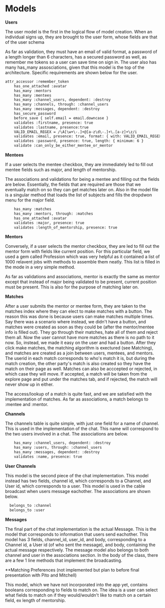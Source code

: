 # Models

**Users**

<p> The user model is the first in the logical flow of model creation. When an individual signs up, they are brought to the user form, whose fields are that of the user schema</p>

<p> As far as validation, they must have an email of valid format, a password of a length longer than 6 characters, has a secured password as well, as remember me tokens so a user can save time on sign in. The user also has many has_many assosciations, given that this model is the top of the architecture. Specific requirements are shown below for the user. </p>

``` xml 
attr_accessor :remember_token
    has_one_attached :avatar
    has_many :mentors 
    has_many :mentees
    has_many :channel_users, dependent: :destroy
    has_many :channels, through: :channel_users
    has_many :messages, dependent: :destroy
    has_secure_password
    before_save { self.email = email.downcase }
    validates :firstname, presence: true
    validates :lastname, presence:true
    VALID_EMAIL_REGEX = /\A[\w+\-.]+@[a-z\d\-.]+\.[a-z]+\z/i
    validates :email, presence: true, format: { with: VALID_EMAIL_REGEX }, uniqueness: {        case_sensitive: false }, length: { maximum: 50 }
    validates :password, presence: true, length: { minimum: 6 }
    validate :can_only_be_either_mentee_or_mentor
```


**Mentees**

<p> If a user selects the mentee checkbox, they are immediately led to fill out mentee fields such as major, and length of mentorship.</p>

<p> The associations and validations for being a mentee and filling out the fields are below. Essentially, the fields that are required are those that we eventually match on so they can get matches later on. Also in the model file is a singular method that loads the list of subjects and fills the dropdwon menu for the major field. </p>

``` xml 
    has_many :matches
    has_many :mentors, through: :matches
    has_one_attached :avatar
    validates :major, presence: true
    validates :length_of_mentorship, presence: true
```

**Mentors**

<p>Conversely, if a user selects the mentor checkbox, they are led to fill out the mentor form with fields like current position. For this particular field, we used a gem called Profession which was very helpful as it contained a list of 1000 relavent jobs with methods to assemble them neatly. This list is filled in the mode in a very simple method. </p>

<p> As far as validations and associations, mentor is exactly the same as mentor except that instead of major being validated to be present, current position must be present. This is also for the purpose of matching later on. </p>


**Matches**

<p> After a user submits the mentor or mentee form, they are taken to the matches index where they can elect to make matches with a button. The reason this was done is because users can make matches multiple times. Say there was a scenario where instead, we didn't have a button, and matches were created as soon as they could be (after the mentor/mentee info is filled out). They go through their matches, hate all of them and reject them all. Now the user cannot have more matches as there is no path to it now. So, instead, we made it easy on the user and had a button. After they click make matches, the matching algorithm is exectured (see Matching), and matches are created as a join between users, mentees, and mentors. The userid in each match corresponds to who's match it is, but during the match creation, the other party's match is also created so they have the match on their page as well. Matches can also be acccepted or rejected, in which case they will move. If accepted, a match will be taken from the explore page and put under the matches tab, and if rejected, the match will never show up in either. </p> 

<p> The access/lookup of a match is quite fast, and we are satisfied with the implementation of matches. As far as associations, a match belongs to :mentee and :mentor.</p>

**Channels**
<p> The channels table is quite simple, with just one field for a name of channel. This is used in the implementation of the chat. This name will correspond to the two users involved in a chat. The associations are below.</p>

``` xml 
    has_many :channel_users, dependent: :destroy
    has_many :users, through: :channel_users
    has_many :messages, dependent: :destroy
    validates :name, presence: true
```

**User Channels**
<p> This model is the second piece of the chat implementation. This model instead has two fields, channel id, which corresponds to a Channel, and User id, which corresponds to a user. This model is used in the cable broadcast when users message eachother. The associations are shown below.</p>

``` xml
  belongs_to :channel
  belongs_to :user
```

**Messages**
<p> The final part of the chat implementation is the actual Message. This is the model that corresponds to information that users send eachother. This model has 3 fields, channel_id, user_id, and body, corresponding to a Channel id, a User id (of who sent the message), and body, containing the actual message respectively. The message model also belongs to both channel and user in the associations section. In the body of the class, there are a few 1 line methods that implement the broadcasting. </p> 


**Matching Preferences (not implemented but plan to before final presentation with Pito and Mitchell)
<p> This model, which we have not incorporated into the app yet, contains booleans corresponding to fields to match on. The idea is a user can select what fields to match on if they would/wouldn't like to match on a certain field, ex length of mentorship. </p>
